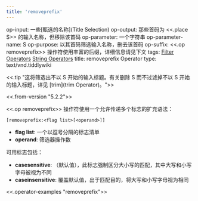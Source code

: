 ```yaml
---
title: 'removeprefix'
---
```


op-input: 一些[甄选的名称](Title Selection)
op-output: 那些首码为 <<.place S>> 的输入名称，但移除该首码
op-parameter: 一个字符串
op-parameter-name: S
op-purpose: 以其首码筛选输入名称，删去该首码
op-suffix: <<.op removeprefix>> 操作符使用丰富的后缀，详细信息请见下文
tags: [Filter Operators](#Filter%20Operators) [String Operators](#String%20Operators)
title: removeprefix Operator
type: text/vnd.tiddlywiki

<<.tip "这将筛选出不以 S 开始的输入标题。有关删除 S 而不过滤掉不以 S 开始的输入标题，详见 [trim](trim Operator)。">>

<<.from-version "5.2.2">>

<<.op removeprefix>> 操作符使用一个允许传递多个标志的扩充语法：

```
[removeprefix:<flag list>[<operand>]]
```

* **flag list**: 一个以逗号分隔的标志清单
* **operand**: 筛选器操作数

可用标志包括：

* **casesensitive**: （默认值），此标志强制区分大小写的匹配，其中大写和小写字母被视为不同
* **caseinsensitive**: 覆盖默认值，出于匹配目的，将大写和小写字母视为相同

<<.operator-examples "removeprefix">>
